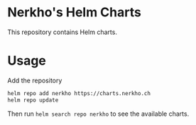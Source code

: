 # Nerkho's Helm Charts

This repository contains Helm charts.

# Usage

Add the repository

```bash
helm repo add nerkho https://charts.nerkho.ch
helm repo update
```

Then run `helm search repo nerkho` to see the available charts.
